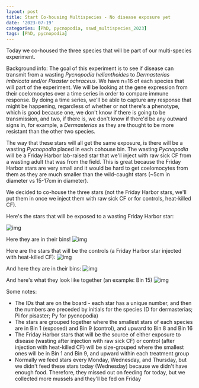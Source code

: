 ```yaml
---
layout: post
title: Start Co-housing Multispecies - No disease exposure yet
date: '2023-07-19'
categories: [PhD, pycnopodia, sswd_multispecies_2023]
tags: [PhD, pycnopodia]
---
```

Today we co-housed the three species that will be part of our multi-species experiment.

Background info:
The goal of this experiment is to see if disease can transmit from a wasting _Pycnopodia helianthoides_ to _Dermasterias imbricata_ and/or _Pisaster ochraceus_. We have n=16 of each species that will part of the experiment. We will be looking at the gene expression from their coelomocytes over a time series in order to compare immune response. By doing a time series, we'll be able to capture any response that might be happening, regardless of whether or not there's a phenotype, which is good because one, we don't know if there is going to be transmission, and two, if there is, we don't know if there'd be any outward signs in, for example, a _Dermasterias_ as they are thought to be more resistant than the other two species.

The way that these stars will all get the same exposure, is there will be a wasting _Pycnopodia_ placed in each cohouse bin. The wasting _Pycnopodia_ will be a Friday Harbor lab-raised star that we'll inject with raw sick CF from a wasting adult that was from the field. This is great because the Friday Harbor stars are very small and it would be hard to get coelomocytes from them as they are much smaller than the wild-caught stars (~5cm in diameter vs 15-17cm in diameter).

We decided to co-house the three stars (not the Friday Harbor stars, we'll put them in once we inject them with raw sick CF or for controls, heat-killed CF).

Here's the stars that will be exposed to a wasting Friday Harbor star:

![img](../notebook-images/2023-07-19/20230719_B1-B8_star_IDS.jpeg)

Here they are in their bins!
![img](../notebook-images/2023-07-19/20230719_B1-B8.JPG)

Here are the stars that will be the controls (a Friday Harbor star injected with heat-killed CF):
![img](../notebook-images/2023-07-19/20230719_B9-B16_star_IDS.jpeg)

And here they are in their bins:
![img](../notebook-images/2023-07-19/20230719_B9-B16.JPG)

And here's what they look like together (an example: Bin 15)
![img](../notebook-images/2023-07-19/20230719_three_species_example_pic_bin15.JPG)


Some notes:
- The IDs that are on the board - each star has a unique number, and then the numbers are preceded by initials for the species (D for dermasterias; Pi for pisaster; Py for pycnopodia)
- The stars are grouped together where the smallest stars of each species are in Bin 1 (exposed) and Bin 9 (control), and upward to Bin 8 and Bin 16
- The Friday Harbor stars that will be the source of either exposure to disease (wasting after injection with raw sick CF) or control (after injection with heat-killed CF) will be size-grouped where the smallest ones will be in Bin 1 and Bin 9, and upward within each treatment group
- Normally we feed stars every Monday, Wednesday, and Thursday, but we didn't feed these stars today (Wednesday) because we didn't have enough food. Therefore, they missed out on feeding for today, but we collected more mussels and they'll be fed on Friday
